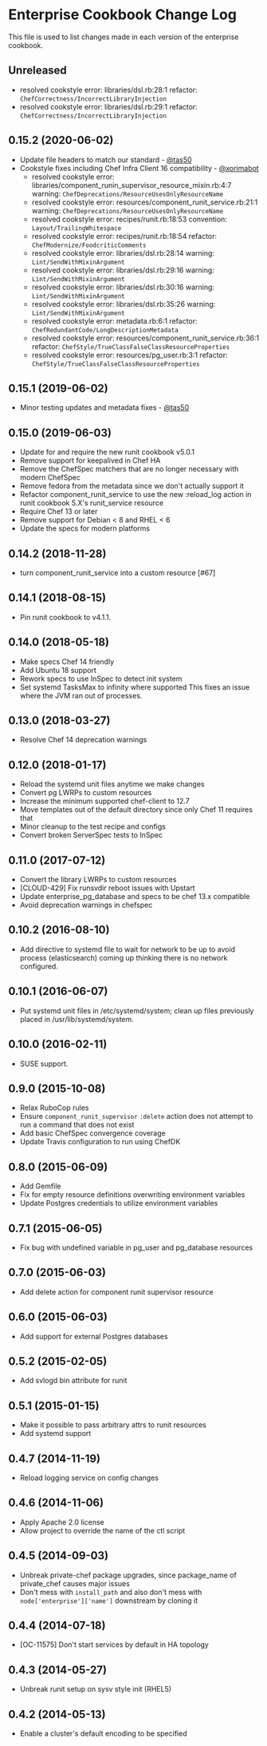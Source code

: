 # Enterprise Cookbook Change Log

This file is used to list changes made in each version of the enterprise cookbook.

## Unreleased

- resolved cookstyle error: libraries/dsl.rb:28:1 refactor: `ChefCorrectness/IncorrectLibraryInjection`
- resolved cookstyle error: libraries/dsl.rb:29:1 refactor: `ChefCorrectness/IncorrectLibraryInjection`

## 0.15.2 (2020-06-02)

- Update file headers to match our standard - [@tas50](https://github.com/tas50)
- Cookstyle fixes including Chef Infra Client 16 compatibility - [@xorimabot](https://github.com/xorimabot)
  - resolved cookstyle error: libraries/component_runin_supervisor_resource_mixin.rb:4:7 warning: `ChefDeprecations/ResourceUsesOnlyResourceName`
  - resolved cookstyle error: resources/component_runit_service.rb:21:1 warning: `ChefDeprecations/ResourceUsesOnlyResourceName`
  - resolved cookstyle error: recipes/runit.rb:18:53 convention: `Layout/TrailingWhitespace`
  - resolved cookstyle error: recipes/runit.rb:18:54 refactor: `ChefModernize/FoodcriticComments`
  - resolved cookstyle error: libraries/dsl.rb:28:14 warning: `Lint/SendWithMixinArgument`
  - resolved cookstyle error: libraries/dsl.rb:29:16 warning: `Lint/SendWithMixinArgument`
  - resolved cookstyle error: libraries/dsl.rb:30:16 warning: `Lint/SendWithMixinArgument`
  - resolved cookstyle error: libraries/dsl.rb:35:26 warning: `Lint/SendWithMixinArgument`
  - resolved cookstyle error: metadata.rb:6:1 refactor: `ChefRedundantCode/LongDescriptionMetadata`
  - resolved cookstyle error: resources/component_runit_service.rb:36:1 refactor: `ChefStyle/TrueClassFalseClassResourceProperties`
  - resolved cookstyle error: resources/pg_user.rb:3:1 refactor: `ChefStyle/TrueClassFalseClassResourceProperties`

## 0.15.1 (2019-06-02)

- Minor testing updates and metadata fixes - [@tas50](https://github.com/tas50)

## 0.15.0 (2019-06-03)

- Update for and require the new runit cookbook v5.0.1
- Remove support for keepalived in Chef HA
- Remove the ChefSpec matchers that are no longer necessary with modern ChefSpec
- Remove fedora from the metadata since we don't actually support it
- Refactor component_runit_service to use the new :reload_log action in runit cookbook 5.X's runit_service resource
- Require Chef 13 or later
- Remove support for Debian < 8 and RHEL < 6
- Update the specs for modern platforms

## 0.14.2 (2018-11-28)

- turn component_runit_service into a custom resource [\#67]

## 0.14.1 (2018-08-15)

- Pin runit cookbook to v4.1.1.

## 0.14.0 (2018-05-18)

- Make specs Chef 14 friendly
- Add Ubuntu 18 support
- Rework specs to use InSpec to detect init system
- Set systemd TasksMax to infinity where supported
    This fixes an issue where the JVM ran out of processes.

## 0.13.0 (2018-03-27)

- Resolve Chef 14 deprecation warnings

## 0.12.0 (2018-01-17)

- Reload the systemd unit files anytime we make changes
- Convert pg LWRPs to custom resources
- Increase the minimum supported chef-client to 12.7
- Move templates out of the default directory since only Chef 11 requires that
- Minor cleanup to the test recipe and configs
- Convert broken ServerSpec tests to InSpec

## 0.11.0 (2017-07-12)

- Convert the library LWRPs to custom resources
- [CLOUD-429] Fix runsvdir reboot issues with Upstart
- Update enterprise_pg_database and specs to be chef 13.x compatible
- Avoid deprecation warnings in chefspec

## 0.10.2 (2016-08-10)

* Add directive to systemd file to wait for network to be up to avoid process (elasticsearch) coming up thinking there is no network configured.

## 0.10.1 (2016-06-07)

* Put systemd unit files in /etc/systemd/system; clean up files previously placed
  in /usr/lib/systemd/system.

## 0.10.0 (2016-02-11)

* SUSE support.

## 0.9.0 (2015-10-08)

* Relax RuboCop rules
* Ensure `component_runit_supervisor` `:delete` action does not attempt to run a
  command that does not exist
* Add basic ChefSpec convergence coverage
* Update Travis configuration to run using ChefDK

## 0.8.0 (2015-06-09)

* Add Gemfile
* Fix for empty resource definitions overwriting environment variables
* Update Postgres credentials to utilize environment variables

## 0.7.1 (2015-06-05)

* Fix bug with undefined variable in pg\_user and pg\_database resources

## 0.7.0 (2015-06-03)

* Add delete action for component runit supervisor resource

## 0.6.0 (2015-06-03)

* Add support for external Postgres databases

## 0.5.2 (2015-02-05)

* Add svlogd bin attribute for runit

## 0.5.1 (2015-01-15)

* Make it possible to pass arbitrary attrs to runit resources
* Add systemd support

## 0.4.7 (2014-11-19)

* Reload logging service on config changes

## 0.4.6 (2014-11-06)

* Apply Apache 2.0 license
* Allow project to override the name of the ctl script

## 0.4.5 (2014-09-03)

* Unbreak private-chef package upgrades, since package\_name of private\_chef causes major issues
* Don't mess with `install_path` and also don't mess with `node['enterprise']['name']` downstream by cloning it

## 0.4.4 (2014-07-18)

* [OC-11575] Don't start services by default in HA topology

## 0.4.3 (2014-05-27)

* Unbreak runit setup on sysv style init (RHEL5)

## 0.4.2 (2014-05-13)

* Enable a cluster's default encoding to be specified

